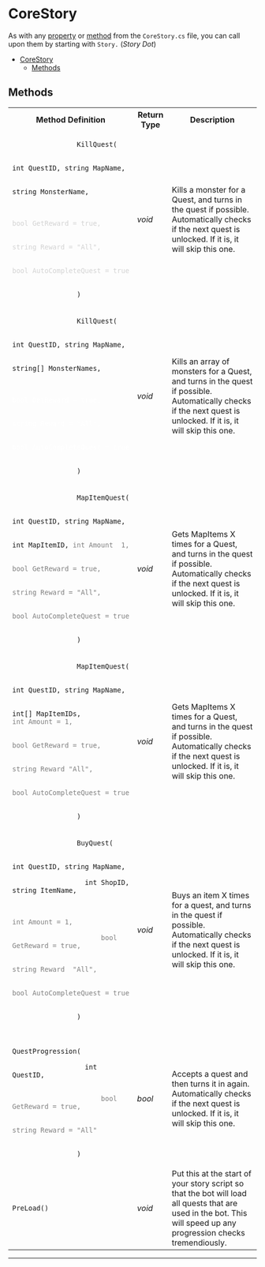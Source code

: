 
# CoreStory

As with any [property](#properties) or [method](#methods) from the `CoreStory.cs` file, you can call upon them by starting with `Story.` (*Story Dot*)

- [CoreStory](#corestory)
  - [Methods](#methods)

## Methods

<table style="width:100%">
    <tr>
        <th style="width:35%">Method Definition</th>
        <th>Return Type</th>
        <th>Description</th>
    </tr>
    <tr>
        <td>
            <code>
                KillQuest(<br>
                &emsp;&emsp;int&nbsp;QuestID, string&nbsp;MapName,<br>
                &emsp;&emsp;string&nbsp;MonsterName,<br>
                <span style="color:lightgray">
                    &emsp;&emsp;bool&nbsp;GetReward&nbsp;=&nbsp;true,<br>
                    &emsp;&emsp;string&nbsp;Reward&nbsp;=&nbsp;"All",<br>
                    &emsp;&emsp;bool&nbsp;AutoCompleteQuest&nbsp;=&nbsp;true<br>
                </span>
                )
            </code>
        </td>
        <td><i>void</i></td>
        <td>
            Kills a monster for a Quest, and turns in the quest if possible. 
            Automatically checks if the next quest is unlocked. If it is, it will skip this one.
        </td>
    </tr>
    <tr>
        <td>
            <code>
                KillQuest(<br>
                &emsp;&emsp;int&nbsp;QuestID, string&nbsp;MapName,<br>
                &emsp;&emsp;string[]&nbsp;MonsterNames,<br>
                <span style="color:white">
                    &emsp;&emsp;bool&nbsp;GetReward&nbsp;=&nbsp;true,<br>
                    &emsp;&emsp;string&nbsp;Reward&nbsp;=&nbsp;"All",<br>
                    &emsp;&emsp;bool&nbsp;AutoCompleteQuest&nbsp;=&nbsp;true<br>
                </span>
                )
            </code>
        </td>
        <td><i>void</i></td>
        <td>
            Kills an array of monsters for a Quest, and turns in the quest if possible. 
            Automatically checks if the next quest is unlocked. If it is, it will skip this one.
        </td>
    </tr>
    <tr>
        <td>
            <code>
                MapItemQuest(<br>
                &emsp;&emsp;int&nbsp;QuestID, string&nbsp;MapName,<br>
                &emsp;&emsp;int&nbsp;MapItemID, <span style="color:gray">int&nbsp;Amount&nbsp&nbsp;1,<br>
                    &emsp;&emsp;bool&nbsp;GetReward&nbsp;=&nbsp;true,<br>
                    &emsp;&emsp;string&nbsp;Reward&nbsp;=&nbsp;"All",<br>
                    &emsp;&emsp;bool&nbsp;AutoCompleteQuest&nbsp;=&nbsp;true<br>
                </span>
                )
            </code>
        </td>
        <td><i>void</i></td>
        <td>
            Gets MapItems X times for a Quest, and turns in the quest if possible. 
            Automatically checks if the next quest is unlocked. If it is, it will skip this one.
        </td>
    </tr>
    <tr>
        <td>
            <code>
                MapItemQuest(<br>
                &emsp;&emsp;int&nbsp;QuestID, string&nbsp;MapName,<br>
                &emsp;&emsp;int[]&nbsp;MapItemIDs, <span style="color:gray">int&nbsp;Amount&nbsp;=&nbsp;1,<br>
                    &emsp;&emsp;bool&nbsp;GetReward&nbsp;=&nbsp;true,<br>
                    &emsp;&emsp;string&nbsp;Reward&nbsp;"All",<br>
                    &emsp;&emsp;bool&nbsp;AutoCompleteQuest&nbsp;=&nbsp;true<br>
                </span>
                )
            </code>
        </td>
        <td><i>void</i></td>
        <td>
            Gets MapItems X times for a Quest, and turns in the quest if possible. 
            Automatically checks if the next quest is unlocked. If it is, it will skip this one.
        </td>
    </tr>
    <tr>
        <td>
            <code>
                BuyQuest(<br>
                &emsp;&emsp;int&nbsp;QuestID, string&nbsp;MapName,<br>
                &emsp;&emsp;int&nbsp;ShopID, string&nbsp;ItemName,<br>
                <span style="color:gray">
                    &emsp;&emsp;int&nbsp;Amount&nbsp;=&nbsp;1,<br>
                    &emsp;&emsp;bool GetReward = true,<br>
                    &emsp;&emsp;string&nbsp;Reward&nbsp&nbsp;"All",<br>
                    &emsp;&emsp;bool&nbsp;AutoCompleteQuest&nbsp;=&nbsp;true<br>
                </span>
                )
            </code>
        </td>
        <td><i>void</i></td>
        <td>
            Buys an item X times for a quest, and turns in the quest if possible. 
            Automatically checks if the next quest is unlocked. If it is, it will skip this one.
        </td>
    </tr>
    <tr>
        <td>
            <code>
                QuestProgression(<br>
                &emsp;&emsp;int QuestID,<br>
                <span style="color:gray">
                    &emsp;&emsp;bool GetReward&nbsp;=&nbsp;true,<br>
                    &emsp;&emsp;string&nbsp;Reward&nbsp;=&nbsp;"All"<br>
                </span>
                )
            </code>
        </td>
        <td><i>bool</i></td>
        <td>
            Accepts a quest and then turns it in again.
            Automatically checks if the next quest is unlocked. If it is, it will skip this one.
        </td>
    </tr>
    <tr>
        <td>
            <code>PreLoad()</code>
        </td>
        <td><i>void</i></td>
        <td>
            Put this at the start of your story script so that the bot will load all quests that are used in the bot. 
            This will speed up any progression checks tremendiously.
        </td>
    </tr>
</table>

---------